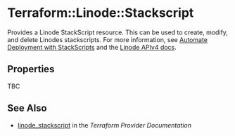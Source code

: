 # Terraform::Linode::Stackscript

Provides a Linode StackScript resource.  This can be used to create, modify, and delete Linodes stackscripts.
For more information, see [Automate Deployment with StackScripts](https://www.linode.com/docs/platform/stackscripts/) and the [Linode APIv4 docs](https://developers.linode.com/api/v4#tag/StackScripts).

## Properties

TBC

## See Also

* [linode_stackscript](https://www.terraform.io/docs/providers/linode/r/stackscript.html) in the _Terraform Provider Documentation_